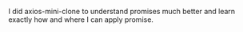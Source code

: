 I did axios-mini-clone to understand promises much better and learn exactly how and where I can apply promise. 

